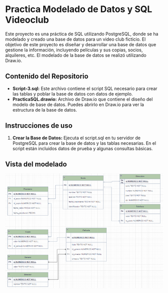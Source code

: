 
# Practica Modelado de Datos y SQL Videoclub

Este proyecto es una práctica de SQL utilizando PostgreSQL, donde se ha modelado y creado una base de datos para un video club ficticio. 
El objetivo de este proyecto es diseñar y desarrollar una base de datos que gestione la información, incluyendo películas y sus copias, socios, alquileres, etc.
El modelado de la base de datos se realizó utilizando Draw.io.


## Contenido del Repositorio

- **Script-3.sql:** Este archivo contiene el script SQL necesario para crear las tablas y poblar la base de datos con datos de ejemplo.
- **PracticaSQL.drawio:** Archivo de Draw.io que contiene el diseño del modelo de base de datos. Puedes abrirlo en Draw.io para ver la estructura de la base de datos.

## Instrucciones de uso

1. **Crear la Base de Datos:** Ejecuta el script.sql en tu servidor de PostgreSQL para crear la base de datos y las tablas necesarias. En el script están incluidos datos de prueba y algunas consultas básicas.

## Vista del modelado

![App Screenshot](https://github.com/SoleGrobas/PracticaSQL/blob/main/modelado_practica_videoclub.png)


